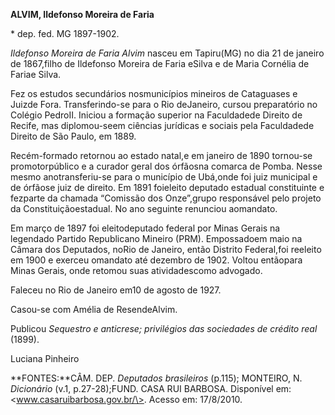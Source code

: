 **ALVIM, Ildefonso Moreira de Faria**

\* dep. fed. MG 1897-1902.

*Ildefonso Moreira de Faria Alvim* nasceu em Tapiru(MG) no dia 21 de
janeiro de 1867,filho de Ildefonso Moreira de Faria eSilva e de Maria
Cornélia de Fariae Silva.

Fez os estudos secundários nosmunicípios mineiros de Cataguases e Juizde
Fora. Transferindo-se para o Rio deJaneiro, cursou preparatório no
Colégio PedroII. Iniciou a formação superior na Faculdadede Direito de
Recife, mas diplomou-seem ciências jurídicas e sociais pela Faculdadede
Direito de São Paulo, em 1889.

Recém-formado retornou ao estado natal,e em janeiro de 1890 tornou-se
promotorpúblico e a curador geral dos órfãosna comarca de Pomba. Nesse
mesmo anotransferiu-se para o município de Ubá,onde foi juiz municipal e
de órfãose juiz de direito. Em 1891 foieleito deputado estadual
constituinte e fezparte da chamada “Comissão dos Onze”,grupo responsável
pelo projeto da Constituiçãoestadual. No ano seguinte renunciou
aomandato.

Em março de 1897 foi eleitodeputado federal por Minas Gerais na
legendado Partido Republicano Mineiro (PRM). Empossadoem maio na Câmara
dos Deputados, noRio de Janeiro, então Distrito Federal,foi reeleito em
1900 e exerceu omandato até dezembro de 1902. Voltou entãopara Minas
Gerais, onde retomou suas atividadescomo advogado.

Faleceu no Rio de Janeiro em10 de agosto de 1927.

Casou-se com Amélia de ResendeAlvim.

Publicou *Sequestro e anticrese; privilégios das sociedades de crédito
real* (1899).

Luciana Pinheiro

**FONTES:**CÂM. DEP. *Deputados brasileiros* (p.115); MONTEIRO, N.
*Dicionário* (v.1, p.27-28);FUND. CASA RUI BARBOSA. Disponível
em:\<www.casaruibarbosa.gov.br/\>. Acesso em: 17/8/2010.
